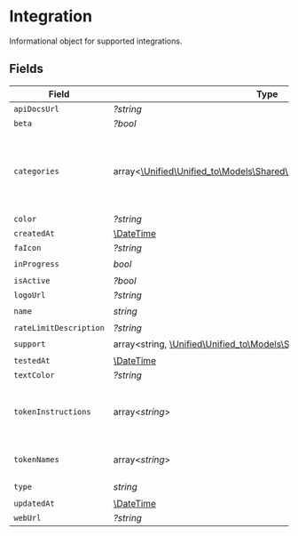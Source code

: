 # Integration

Informational object for supported integrations.


## Fields

| Field                                                                                                                          | Type                                                                                                                           | Required                                                                                                                       | Description                                                                                                                    |
| ------------------------------------------------------------------------------------------------------------------------------ | ------------------------------------------------------------------------------------------------------------------------------ | ------------------------------------------------------------------------------------------------------------------------------ | ------------------------------------------------------------------------------------------------------------------------------ |
| `apiDocsUrl`                                                                                                                   | *?string*                                                                                                                      | :heavy_minus_sign:                                                                                                             | N/A                                                                                                                            |
| `beta`                                                                                                                         | *?bool*                                                                                                                        | :heavy_minus_sign:                                                                                                             | N/A                                                                                                                            |
| `categories`                                                                                                                   | array<[\Unified\Unified_to\Models\Shared\PropertyIntegrationCategories](../../Models/Shared/PropertyIntegrationCategories.md)> | :heavy_check_mark:                                                                                                             | The categories of support solutions that this integration has                                                                  |
| `color`                                                                                                                        | *?string*                                                                                                                      | :heavy_minus_sign:                                                                                                             | N/A                                                                                                                            |
| `createdAt`                                                                                                                    | [\DateTime](https://www.php.net/manual/en/class.datetime.php)                                                                  | :heavy_minus_sign:                                                                                                             | N/A                                                                                                                            |
| `faIcon`                                                                                                                       | *?string*                                                                                                                      | :heavy_minus_sign:                                                                                                             | N/A                                                                                                                            |
| `inProgress`                                                                                                                   | *bool*                                                                                                                         | :heavy_check_mark:                                                                                                             | N/A                                                                                                                            |
| `isActive`                                                                                                                     | *?bool*                                                                                                                        | :heavy_minus_sign:                                                                                                             | N/A                                                                                                                            |
| `logoUrl`                                                                                                                      | *?string*                                                                                                                      | :heavy_minus_sign:                                                                                                             | N/A                                                                                                                            |
| `name`                                                                                                                         | *string*                                                                                                                       | :heavy_check_mark:                                                                                                             | N/A                                                                                                                            |
| `rateLimitDescription`                                                                                                         | *?string*                                                                                                                      | :heavy_minus_sign:                                                                                                             | N/A                                                                                                                            |
| `support`                                                                                                                      | array<string, [\Unified\Unified_to\Models\Shared\IntegrationSupport](../../Models/Shared/IntegrationSupport.md)>               | :heavy_check_mark:                                                                                                             | N/A                                                                                                                            |
| `testedAt`                                                                                                                     | [\DateTime](https://www.php.net/manual/en/class.datetime.php)                                                                  | :heavy_minus_sign:                                                                                                             | N/A                                                                                                                            |
| `textColor`                                                                                                                    | *?string*                                                                                                                      | :heavy_minus_sign:                                                                                                             | N/A                                                                                                                            |
| `tokenInstructions`                                                                                                            | array<*string*>                                                                                                                | :heavy_minus_sign:                                                                                                             | instructions for the user on how to find the token/key                                                                         |
| `tokenNames`                                                                                                                   | array<*string*>                                                                                                                | :heavy_minus_sign:                                                                                                             | if auth_types = 'token'                                                                                                        |
| `type`                                                                                                                         | *string*                                                                                                                       | :heavy_check_mark:                                                                                                             | N/A                                                                                                                            |
| `updatedAt`                                                                                                                    | [\DateTime](https://www.php.net/manual/en/class.datetime.php)                                                                  | :heavy_minus_sign:                                                                                                             | N/A                                                                                                                            |
| `webUrl`                                                                                                                       | *?string*                                                                                                                      | :heavy_minus_sign:                                                                                                             | N/A                                                                                                                            |